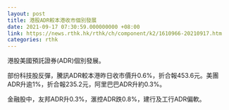 ```yaml
---
layout: post
title: 港股ADR較本港收市個別發展
date: 2021-09-17 07:30:59.000000000 +08:00
link: https://news.rthk.hk/rthk/ch/component/k2/1610966-20210917.htm
categories: rthk
---
```


港股美國預託證券(ADR)個別發展。

部份科技股反彈，騰訊ADR較本港昨日收市價升0.6%，折合報453.6元。美團ADR升逾1%，折合報235.2元，阿里巴巴ADR升約0.3%。

金融股中，友邦ADR升0.3%，滙控ADR跌0.8%，建行及工行ADR偏軟。
